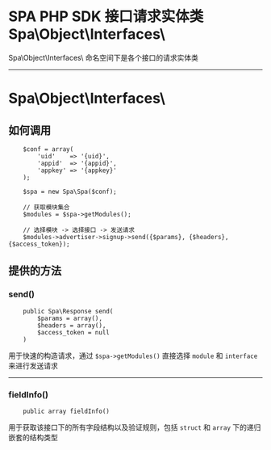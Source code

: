 # SPA PHP SDK 接口请求实体类 Spa\Object\Interfaces\

Spa\Object\Interfaces\ 命名空间下是各个接口的请求实体类

---

# Spa\Object\Interfaces\

## 如何调用

```
    $conf = array(
        'uid'    => '{uid}',  
        'appid'  => '{appid}',
        'appkey' => '{appkey}'
    );

    $spa = new Spa\Spa($conf);

    // 获取模块集合
    $modules = $spa->getModules();

    // 选择模块 -> 选择接口 -> 发送请求
    $modules->advertiser->signup->send({$params}, {$headers}, {$access_token});
```

## 提供的方法

### send()

```
    public Spa\Response send(
        $params = array(),
        $headers = array(),
        $access_token = null
    )
```

用于快速的构造请求，通过 `$spa->getModules()` 直接选择 `module` 和 `interface` 来进行发送请求

---

### fieldInfo()

```
    public array fieldInfo()
```

用于获取该接口下的所有字段结构以及验证规则，包括 `struct` 和 `array` 下的递归嵌套的结构类型

